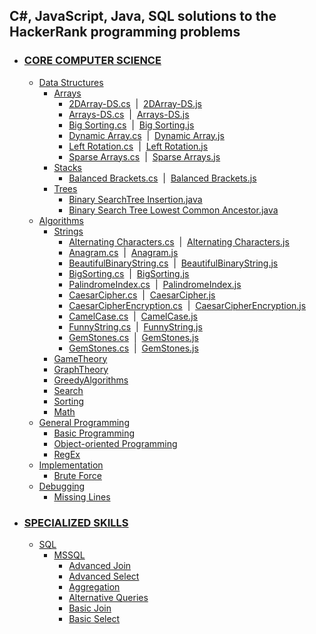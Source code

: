 <!DOCTYPE html>
<html>
<head>
</head>
<body>
<h2>C#, JavaScript, Java, SQL solutions to the HackerRank programming problems</h1>
<ul>
	<li><h3><a href="https://github.com/shivkrthakur/HackerRankSolutions/tree/master/Practice/AllDomains/CoreCS">CORE COMPUTER SCIENCE</a></h3>
		<ul>
			<li><a href="https://github.com/shivkrthakur/HackerRankSolutions/tree/master/Practice/AllDomains/CoreCS/DataStructures">Data Structures</a>
				<ul>
					<li><a href="https://github.com/shivkrthakur/HackerRankSolutions/tree/master/Practice/AllDomains/CoreCS/DataStructures/Arrays">Arrays</a>
						<ul>
							<li><a href="https://github.com/shivkrthakur/HackerRankSolutions/blob/master/Practice/AllDomains/CoreCS/DataStructures/Arrays/2DArray-DS.cs">2DArray-DS.cs</a>&nbsp;&nbsp;|&nbsp;&nbsp;<a href="https://github.com/shivkrthakur/HackerRankSolutions/blob/master/Practice/AllDomains/CoreCS/DataStructures/Arrays/2DArray-DS.js">2DArray-DS.js</a></li>
							<li><a href="https://github.com/shivkrthakur/HackerRankSolutions/blob/master/Practice/AllDomains/CoreCS/DataStructures/Arrays/Arrays-DS.cs">Arrays-DS.cs</a>&nbsp;&nbsp;|&nbsp;&nbsp;<a href="https://github.com/shivkrthakur/HackerRankSolutions/blob/master/Practice/AllDomains/CoreCS/DataStructures/Arrays/Arrays-DS.js">Arrays-DS.js</a></li>
							<li><a href="https://github.com/shivkrthakur/HackerRankSolutions/blob/master/Practice/AllDomains/CoreCS/DataStructures/Arrays/BigSorting.cs">Big Sorting.cs</a>&nbsp;&nbsp;|&nbsp;&nbsp;<a href="https://github.com/shivkrthakur/HackerRankSolutions/blob/master/Practice/AllDomains/CoreCS/DataStructures/Arrays/BigSorting.js">Big Sorting.js</a></li>
							<li><a href="https://github.com/shivkrthakur/HackerRankSolutions/blob/master/Practice/AllDomains/CoreCS/DataStructures/Arrays/DynamicArray.cs">Dynamic Array.cs</a>&nbsp;&nbsp;|&nbsp;&nbsp;<a href="https://github.com/shivkrthakur/HackerRankSolutions/blob/master/Practice/AllDomains/CoreCS/DataStructures/Arrays/DynamicArray.js">Dynamic Array.js</a></li>
							<li><a href="https://github.com/shivkrthakur/HackerRankSolutions/blob/master/Practice/AllDomains/CoreCS/DataStructures/Arrays/LeftRotation.cs">Left Rotation.cs</a>&nbsp;&nbsp;|&nbsp;&nbsp;<a href="https://github.com/shivkrthakur/HackerRankSolutions/blob/master/Practice/AllDomains/CoreCS/DataStructures/Arrays/LeftRotation.js">Left Rotation.js</a></li>
							<li><a href="https://github.com/shivkrthakur/HackerRankSolutions/blob/master/Practice/AllDomains/CoreCS/DataStructures/Arrays/SparseArrays.cs">Sparse Arrays.cs</a>&nbsp;&nbsp;|&nbsp;&nbsp;<a href="https://github.com/shivkrthakur/HackerRankSolutions/blob/master/Practice/AllDomains/CoreCS/DataStructures/Arrays/SparseArrays.js">Sparse Arrays.js</a></li>
						</ul>
					</li>
				</ul>
				<ul>
					<li><a href="https://github.com/shivkrthakur/HackerRankSolutions/tree/master/Practice/AllDomains/CoreCS/DataStructures/Stacks">Stacks</a>
						<ul>
							<li><a href="https://github.com/shivkrthakur/HackerRankSolutions/blob/master/Practice/AllDomains/CoreCS/DataStructures/Stacks/BalancedBrackets.cs">Balanced Brackets.cs</a>&nbsp;&nbsp;|&nbsp;&nbsp;<a href="https://github.com/shivkrthakur/HackerRankSolutions/blob/master/Practice/AllDomains/CoreCS/DataStructures/Stacks/BalancedBrackets.js">Balanced Brackets.js</a></li>
						</ul>
					</li>
				</ul>
				<ul>
					<li><a href="https://github.com/shivkrthakur/HackerRankSolutions/tree/master/Practice/AllDomains/CoreCS/DataStructures/Trees">Trees</a>
						<ul>
							<li><a href="https://github.com/shivkrthakur/HackerRankSolutions/blob/master/Practice/AllDomains/CoreCS/DataStructures/Trees/BinarySearchTreeInsertion.java">Binary SearchTree Insertion.java</a></li>
							<li><a href="https://github.com/shivkrthakur/HackerRankSolutions/blob/master/Practice/AllDomains/CoreCS/DataStructures/Trees/BinarySearchTreeLowestCommonAncestor.java">Binary Search Tree Lowest Common Ancestor.java</a></li>
						</ul>
					</li>
				</ul>
			</li>
		</ul>
		<ul>
			<li><a href="https://github.com/shivkrthakur/HackerRankSolutions/tree/master/Practice/AllDomains/CoreCS/Algorithms">Algorithms</a>
				<ul>
					<li><a href="https://github.com/shivkrthakur/HackerRankSolutions/tree/master/Practice/AllDomains/CoreCS/Algorithms/Strings">Strings</a>
						<ul>
							<li><a href="https://github.com/shivkrthakur/HackerRankSolutions/blob/master/Practice/AllDomains/CoreCS/Algorithms/Strings/AlternatingCharacters.cs">Alternating Characters.cs</a>&nbsp;&nbsp;|&nbsp;&nbsp;<a href="https://github.com/shivkrthakur/HackerRankSolutions/blob/master/Practice/AllDomains/CoreCS/Algorithms/Strings/AlternatingCharacters.js">Alternating Characters.js</a></li>
							<li><a href="https://github.com/shivkrthakur/HackerRankSolutions/blob/master/Practice/AllDomains/CoreCS/Algorithms/Strings/Anagram.cs">Anagram.cs</a>&nbsp;&nbsp;|&nbsp;&nbsp;<a href="https://github.com/shivkrthakur/HackerRankSolutions/blob/master/Practice/AllDomains/CoreCS/Algorithms/Strings/Anagram.js">Anagram.js</a></li>
							<li><a href="https://github.com/shivkrthakur/HackerRankSolutions/blob/master/Practice/AllDomains/CoreCS/Algorithms/Strings/BeautifulBinaryString.cs">BeautifulBinaryString.cs</a>&nbsp;&nbsp;|&nbsp;&nbsp;<a href="https://github.com/shivkrthakur/HackerRankSolutions/blob/master/Practice/AllDomains/CoreCS/Algorithms/Strings/BeautifulBinaryString.js">BeautifulBinaryString.js</a></li>
							<li><a href="https://github.com/shivkrthakur/HackerRankSolutions/blob/master/Practice/AllDomains/CoreCS/Algorithms/Strings/BigSorting.cs">BigSorting.cs</a>&nbsp;&nbsp;|&nbsp;&nbsp;<a href="https://github.com/shivkrthakur/HackerRankSolutions/blob/master/Practice/AllDomains/CoreCS/Algorithms/Strings/BigSorting.js">BigSorting.js</a></li>
							<li><a href="https://github.com/shivkrthakur/HackerRankSolutions/blob/master/Practice/AllDomains/CoreCS/Algorithms/Strings/PalindromeIndex.cs">PalindromeIndex.cs</a>&nbsp;&nbsp;|&nbsp;&nbsp;<a href="https://github.com/shivkrthakur/HackerRankSolutions/blob/master/Practice/AllDomains/CoreCS/Algorithms/Strings/PalindromeIndex.js">PalindromeIndex.js</a></li>
							<li><a href="https://github.com/shivkrthakur/HackerRankSolutions/blob/master/Practice/AllDomains/CoreCS/Algorithms/Strings/CaesarCipher.cs">CaesarCipher.cs</a>&nbsp;&nbsp;|&nbsp;&nbsp;<a href="https://github.com/shivkrthakur/HackerRankSolutions/blob/master/Practice/AllDomains/CoreCS/Algorithms/Strings/CaesarCipher.js">CaesarCipher.js</a></li>
							<li><a href="https://github.com/shivkrthakur/HackerRankSolutions/blob/master/Practice/AllDomains/CoreCS/Algorithms/Strings/CaesarCipherEncryption.cs">CaesarCipherEncryption.cs</a>&nbsp;&nbsp;|&nbsp;&nbsp;<a href="https://github.com/shivkrthakur/HackerRankSolutions/blob/master/Practice/AllDomains/CoreCS/Algorithms/Strings/CaesarCipherEncryption.js">CaesarCipherEncryption.js</a></li>
							<li><a href="https://github.com/shivkrthakur/HackerRankSolutions/blob/master/Practice/AllDomains/CoreCS/Algorithms/Strings/CamelCase.cs">CamelCase.cs</a>&nbsp;&nbsp;|&nbsp;&nbsp;<a href="https://github.com/shivkrthakur/HackerRankSolutions/blob/master/Practice/AllDomains/CoreCS/Algorithms/Strings/CamelCase.js">CamelCase.js</a></li>
							<li><a href="https://github.com/shivkrthakur/HackerRankSolutions/blob/master/Practice/AllDomains/CoreCS/Algorithms/Strings/FunnyString.cs">FunnyString.cs</a>&nbsp;&nbsp;|&nbsp;&nbsp;<a href="https://github.com/shivkrthakur/HackerRankSolutions/blob/master/Practice/AllDomains/CoreCS/Algorithms/Strings/FunnyString.js">FunnyString.js</a></li>
							<li><a href="https://github.com/shivkrthakur/HackerRankSolutions/blob/master/Practice/AllDomains/CoreCS/Algorithms/Strings/GemStones.cs">GemStones.cs</a>&nbsp;&nbsp;|&nbsp;&nbsp;<a href="https://github.com/shivkrthakur/HackerRankSolutions/blob/master/Practice/AllDomains/CoreCS/Algorithms/Strings/GemStones.js">GemStones.js</a></li>
							<li><a href="https://github.com/shivkrthakur/HackerRankSolutions/blob/master/Practice/AllDomains/CoreCS/Algorithms/Strings/GemStones.cs">GemStones.cs</a>&nbsp;&nbsp;|&nbsp;&nbsp;<a href="https://github.com/shivkrthakur/HackerRankSolutions/blob/master/Practice/AllDomains/CoreCS/Algorithms/Strings/GemStones.js">GemStones.js</a></li>
						</ul>
					</li>
					<li><a href="https://github.com/shivkrthakur/HackerRankSolutions/tree/master/Practice/AllDomains/CoreCS/Algorithms/GameTheory">GameTheory</a></li>
					<li><a href="https://github.com/shivkrthakur/HackerRankSolutions/tree/master/Practice/AllDomains/CoreCS/Algorithms/GraphTheory">GraphTheory</a></li>
					<li><a href="https://github.com/shivkrthakur/HackerRankSolutions/tree/master/Practice/AllDomains/CoreCS/Algorithms/GreedyAlgorithms">GreedyAlgorithms</a></li>
					<li><a href="https://github.com/shivkrthakur/HackerRankSolutions/tree/master/Practice/AllDomains/CoreCS/Algorithms/Search">Search</a></li>
					<li><a href="https://github.com/shivkrthakur/HackerRankSolutions/tree/master/Practice/AllDomains/CoreCS/Algorithms/Sorting">Sorting</a></li>
					<li><a href="https://github.com/shivkrthakur/HackerRankSolutions/tree/master/Practice/AllDomains/CoreCS/Algorithms/Math">Math</a></li>
				</ul>
			</li>
		</ul>
		<ul>
			<li><a href="https://github.com/shivkrthakur/HackerRankSolutions/tree/master/Practice/AllDomains/CoreCS/GeneralProgramming">General Programming</a>
				<ul>
					<li><a href="https://github.com/shivkrthakur/HackerRankSolutions/tree/master/Practice/AllDomains/CoreCS/GeneralProgramming/BasicProgramming">Basic Programming</a>
					</li>
					<li><a href="https://github.com/shivkrthakur/HackerRankSolutions/tree/master/Practice/AllDomains/CoreCS/GeneralProgramming/ObjectOrientedProgramming">Object-oriented Programming</a>
					</li>
					<li><a href="https://github.com/shivkrthakur/HackerRankSolutions/tree/master/Practice/AllDomains/CoreCS/GeneralProgramming/RegEx">RegEx</a>
					</li>
				</ul>
			</li>
		</ul>
		<ul>
			<li><a href="https://github.com/shivkrthakur/HackerRankSolutions/tree/master/Practice/AllDomains/CoreCS/Implementation">Implementation</a>
				<ul>
					<li><a href="https://github.com/shivkrthakur/HackerRankSolutions/tree/master/Practice/AllDomains/CoreCS/Implementation/BruteForce">Brute Force</a>
					</li>
				</ul>
			</li>
		</ul>
		<ul>
			<li><a href="https://github.com/shivkrthakur/HackerRankSolutions/tree/master/Practice/AllDomains/CoreCS/Debugging">Debugging</a>
				<ul>
					<li><a href="https://github.com/shivkrthakur/HackerRankSolutions/tree/master/Practice/AllDomains/CoreCS/Debugging/MissingLines">Missing Lines</a>
					</li>
				</ul>
			</li>
		</ul>
	</li>
	<li><h3><a href="https://github.com/shivkrthakur/HackerRankSolutions/tree/master/Practice/AllDomains/SpecializedSkills">SPECIALIZED SKILLS</a></h3>
		<ul>
			<li><a href="https://github.com/shivkrthakur/HackerRankSolutions/tree/master/Practice/AllDomains/SpecializedSkills/SQL">SQL</a>
				<ul>
					<li><a href="https://github.com/shivkrthakur/HackerRankSolutions/tree/master/Practice/AllDomains/SpecializedSkills/SQL/MSSQL">MSSQL</a>
						<ul>
							<li><a href="https://github.com/shivkrthakur/HackerRankSolutions/tree/master/Practice/AllDomains/SpecializedSkills/SQL/MSSQL/Advanced%20Join">Advanced Join</a>
							</li>
							<li><a href="https://github.com/shivkrthakur/HackerRankSolutions/tree/master/Practice/AllDomains/SpecializedSkills/SQL/MSSQL/Advanced%20Select">Advanced Select</a>
							</li>
							<li><a href="https://github.com/shivkrthakur/HackerRankSolutions/tree/master/Practice/AllDomains/SpecializedSkills/SQL/MSSQL/Aggregation">Aggregation</a>
							</li>
							<li><a href="https://github.com/shivkrthakur/HackerRankSolutions/tree/master/Practice/AllDomains/SpecializedSkills/SQL/MSSQL/Alternative%20Queries">Alternative Queries</a>
							</li>
							<li><a href="https://github.com/shivkrthakur/HackerRankSolutions/tree/master/Practice/AllDomains/SpecializedSkills/SQL/MSSQL/Basic%20Join">Basic Join</a>
							</li>
							<li><a href="https://github.com/shivkrthakur/HackerRankSolutions/tree/master/Practice/AllDomains/SpecializedSkills/SQL/MSSQL/Basic%20Select">Basic Select</a>
							</li>
						</ul>
					</li>
				</ul>
			</li>
		</ul>
	</li>
</ul>
</body>
</html>